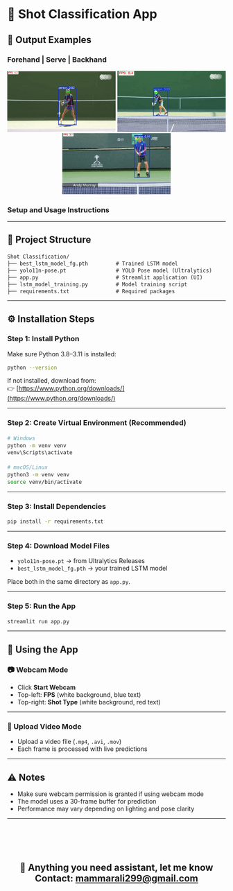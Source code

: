 # 🎾 Shot Classification App

## 🏓 Output Examples

### Forehand | Serve | Backhand

<p align="center">
  <img src="results/forehand.gif" width="250"/>
  <img src="results/serve.gif" width="250"/>
  <img src="results/backhand.gif" width="250"/>
</p>


### Setup and Usage Instructions

---

## 📁 Project Structure

```
Shot Classification/
├── best_lstm_model_fg.pth         # Trained LSTM model
├── yolo11n-pose.pt                # YOLO Pose model (Ultralytics)
├── app.py                         # Streamlit application (UI)
├── lstm_model_training.py         # Model training script
├── requirements.txt               # Required packages
```

---

## ⚙️ Installation Steps

### **Step 1: Install Python**

Make sure Python 3.8–3.11 is installed:

```bash
python --version
```

If not installed, download from:  
👉 [https://www.python.org/downloads/](https://www.python.org/downloads/)

---

### **Step 2: Create Virtual Environment (Recommended)**

```bash
# Windows
python -m venv venv
venv\Scripts\activate

# macOS/Linux
python3 -m venv venv
source venv/bin/activate
```

---

### **Step 3: Install Dependencies**

```bash
pip install -r requirements.txt
```

---

### **Step 4: Download Model Files**

- `yolo11n-pose.pt` → from Ultralytics Releases  
- `best_lstm_model_fg.pth` → your trained LSTM model  

Place both in the same directory as `app.py`.

---

### **Step 5: Run the App**

```bash
streamlit run app.py
```

---

## 🎯 Using the App

### 📷 Webcam Mode

- Click **Start Webcam**
- Top-left: **FPS** (white background, blue text)
- Top-right: **Shot Type** (white background, red text)

---

### 📼 Upload Video Mode

- Upload a video file (`.mp4`, `.avi`, `.mov`)
- Each frame is processed with live predictions

---

## ⚠️ Notes

- Make sure webcam permission is granted if using webcam mode
- The model uses a 30-frame buffer for prediction
- Performance may vary depending on lighting and pose clarity

---

<div align="center" style="margin-top: 100px;">

## 💬 **Anything you need assistant, let me know Contact: mammarali299@gmail.com**

</div>
